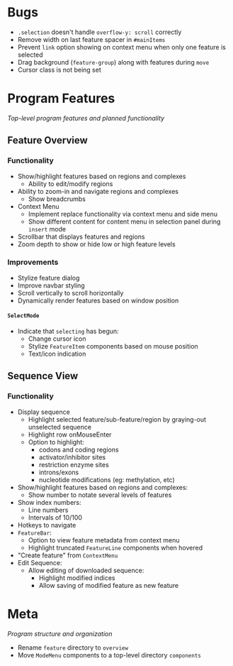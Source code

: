 # Bugs
- `.selection` doesn't handle `overflow-y: scroll` correctly
- Remove width on last feature spacer in `#mainItems`
- Prevent `link` option showing on context menu when only one feature is selected
- Drag background (`feature-group`) along with features during `move`
- Cursor class is not being set


# Program Features
_Top-level program features and planned functionality_

## Feature Overview

### Functionality
- Show/highlight features based on regions and complexes
    - Ability to edit/modify regions
- Ability to zoom-in and navigate regions and complexes
    - Show breadcrumbs
- Context Menu
    - Implement replace functionality via context menu and side menu
    - Show different content for content menu in selection panel during `insert` mode
- Scrollbar that displays features and regions
- Zoom depth to show or hide low or high feature levels

### Improvements
- Stylize feature dialog
- Improve navbar styling
- Scroll vertically to scroll horizontally
- Dynamically render features based on window position

#### `SelectMode`
- Indicate that `selecting` has begun:
  - Change cursor icon
  - Stylize `FeatureItem` components based on mouse position
  - Text/icon indication


## Sequence View

### Functionality
- Display sequence
    - Highlight selected feature/sub-feature/region
      by graying-out unselected sequence
    - Highlight row onMouseEnter
    - Option to highlight:
        - codons and coding regions
        - activator/inhibitor sites
        - restriction enzyme sites
        - introns/exons
        - nucleotide modifications (eg: methylation, etc)
- Show/highlight features based on regions and complexes:
  - Show number to notate several levels of features
- Show index numbers:
  - Line numbers
  - Intervals of 10/100
- Hotkeys to navigate
- `FeatureBar`:
  - Option to view feature metadata from context menu
  - Highlight truncated `FeatureLine` components when hovered
- "Create feature" from `ContextMenu`
- Edit Sequence:
  - Allow editing of downloaded sequence:
    - Highlight modified indices
    - Allow saving of modified feature as new feature


# Meta
_Program structure and organization_

- Rename `feature` directory to `overview`
- Move `ModeMenu` components to a top-level directory `components`